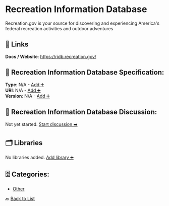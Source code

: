 # Recreation Information Database

Recreation.gov is your source for discovering and experiencing America's federal recreation activities and outdoor adventures

##  🔗 Links
**Docs / Website**: https://ridb.recreation.gov/

## 🧬 Recreation Information Database Specification:
**Type**: N/A - [Add ➕](https://github.com/apis-list/apis-list/edit/main/apis.yaml#L16359)  
**URI**: N/A - [Add ➕](https://github.com/apis-list/apis-list/edit/main/apis.yaml#L16359)  
**Version**: N/A - [Add ➕](https://github.com/apis-list/apis-list/edit/main/apis.yaml#L16359)

## 💬 Recreation Information Database Discussion:
Not yet started. [Start discussion ➡️](https://github.com/apis-list/apis-list/discussions/new)

## 🗂️ Libraries

No libraries added. [Add library ➕](https://github.com/apis-list/apis-list/edit/main/apis.yaml#L16359)    


## 🗄️ Categories:
- [Other](https://github.com/apis-list/apis-list#other-)

🔙  [Back to List](https://github.com/apis-list/apis-list)
